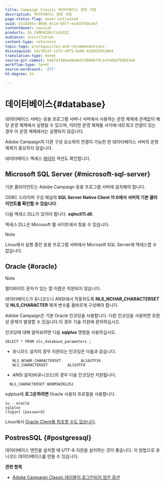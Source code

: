 ```yaml
---
title: Campaign Classic 데이터베이스 권장 사항
description: 데이터베이스 권장 사항
page-status-flag: never-activated
uuid: b318365c-8846-4c1d-b5f7-ece55fb8c4af
contentOwner: sauviat
products: SG_CAMPAIGN/CLASSIC
audience: installation
content-type: reference
topic-tags: prerequisites-and-recommendations-
discoiquuid: 1dcf01af-c2f3-4975-ba05-628d52952064
translation-type: tm+mt
source-git-commit: b447e316bed8e0e87d608679c147e6bd7b0815eb
workflow-type: tm+mt
source-wordcount: '277'
ht-degree: 1%

---
```



# 데이터베이스{#database}

데이터베이스 서버는 응용 프로그램 서버나 서버에서 사용하는 운영 체제에 관계없이 해당 운영 체제에서 실행될 수 있으며, 이러한 운영 체제들 사이에 네트워크 연결이 있는 경우 이 운영 체제에서는 실행되지 않습니다.

Adobe Campaign의 다른 구성 요소와의 연결이 가능한 한 데이터베이스 서버의 운영 체제가 중요하지 않습니다.

데이터베이스 액세스 [레이어](../../installation/using/prerequisites-of-campaign-installation-in-linux.md#database-access-layers) 섹션도 확인합니다.

## Microsoft SQL Server {#microsoft-sql-server}

기본 클라이언트는 Adobe Campaign 응용 프로그램 서버에 설치해야 합니다.

ODBC 드라이버 구성 패널의 **SQL Server Native Client 11.0에서 서버의 기본 클라이언트를 확인할 수 있습니다**.

다음 액세스 DLL이 있어야 합니다. **sqlncli11.dll**.

액세스 DLL은 Microsoft 웹 사이트에서 찾을 수 있습니다.

>[!NOTE]
>
>Linux에서 실행 중인 응용 프로그램 서버에서 Microsoft SQL Server에 액세스할 수 없습니다.

## Oracle {#oracle}

>[!NOTE]
>
>멀티바이트 문자가 있는 열 이름은 지원되지 않습니다.

데이터베이스가 유니코드나 ANSI에서 작동하도록 **NLS_NCHAR_CHARACTERSET** 및 **NLS_CHARACTER** 매개 변수를 올바르게 구성해야 합니다.

Adobe Campaign은 기본 Oracle 인코딩을 사용합니다. 다른 인코딩을 사용하면 호환성 문제가 발생할 수 있습니다.이 경우 기술 지원에 문의하십시오.

인코딩에 대해 알아보려면 다음 **sqlplus** 명령을 사용하십시오.

```
SELECT * FROM nls_database_parameters ;
```

* 유니코드 설치의 경우 지원되는 인코딩은 다음과 같습니다.

   ```
   NLS_NCHAR_CHARACTERSET         AL16UTF16
   NLS_CHARACTERSET         AL32UTF8
   ```

* ANSI 설치(비유니코드)의 경우 다음 인코딩만 지원됩니다.

```
  NLS_CHARACTERSET WE8MSWIN1252
```

sqlplus에 **로그온하려면** Oracle 사용자 프로필을 사용합니다.

```
su - oracle 
sqlplus 
[login] [password]
```

Linux에서 [Oracle Client를 참조할 수도 있습니다](../../installation/using/installing-packages-with-linux.md#oracle-client-in-linux).

## PostresSQL {#postgressql}

데이터베이스 엔진을 설치할 때 UTF-8 지원을 설치하는 것이 좋습니다. 이 방법으로 유니코드 데이터베이스를 만들 수 있습니다.

**관련 항목**

* [Adobe Campaign Classic 테이블의 로그인되지 않은 옵션](https://helpx.adobe.com/campaign/kb/unlogged-tables-classic.html)
